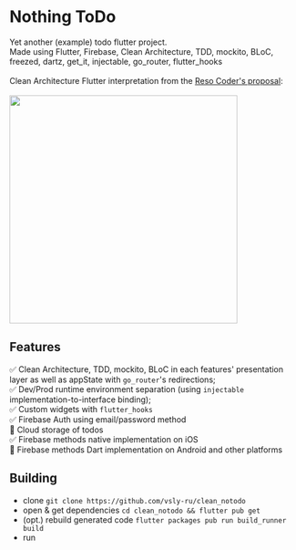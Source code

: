 # Nothing ToDo

Yet another (example) todo flutter project.<br>
Made using Flutter, Firebase, Clean Architecture, TDD, mockito, BLoC, freezed, dartz, get_it, injectable, go_router, flutter_hooks
<br><br>
Clean Architecture Flutter interpretation from the [Reso Coder's proposal](https://github.com/ResoCoder/flutter-tdd-clean-architecture-course):
<br><br>
<img src="https://github.com/ResoCoder/flutter-tdd-clean-architecture-course/raw/master/architecture-proposal.png" style="width: 400px;"/>

## Features

✅ Clean Architecture, TDD, mockito, BLoC in each features' presentation layer as well as appState with `go_router`'s redirections;<br>
✅ Dev/Prod runtime environment separation (using `injectable` implementation-to-interface binding);<br>
✅ Custom widgets with `flutter_hooks`<br>
✅ Firebase Auth using email/password method<br>
🔲 Cloud storage of todos<br>
✅ Firebase methods native implementation on iOS<br>
🔲 Firebase methods Dart implementation on Android and other platforms<br>

## Building

- clone `git clone https://github.com/vsly-ru/clean_notodo`
- open & get dependencies `cd clean_notodo && flutter pub get`
- (opt.) rebuild generated code `flutter packages pub run build_runner build`
- run
